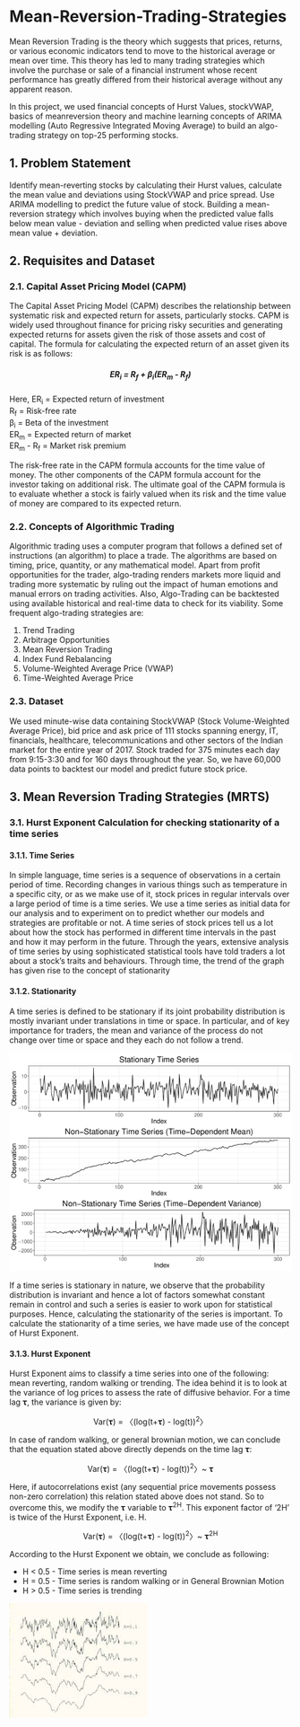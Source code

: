 # Mean-Reversion-Trading-Strategies

Mean Reversion Trading is the theory which suggests that prices, returns, or various economic indicators tend to move to the historical average or mean over time. This theory has led to many trading strategies which involve the purchase or sale of a financial instrument whose recent performance has greatly differed from their historical average without any apparent reason.

In this project, we used financial concepts of Hurst Values, stockVWAP, basics of meanreversion theory and machine learning concepts of ARIMA modelling (Auto Regressive Integrated Moving Average) to build an algo-trading strategy on top-25 performing stocks.

## 1. Problem Statement
Identify mean-reverting stocks by calculating their Hurst values, calculate the mean value and deviations using StockVWAP and price spread. Use ARIMA modelling to predict the future value of stock. Building a mean-reversion strategy which involves buying when the predicted value falls below mean value - deviation and selling when predicted value rises above mean value + deviation.

## 2.  Requisites and Dataset
### 2.1.  Capital Asset Pricing Model (CAPM)
The Capital Asset Pricing Model (CAPM) describes the relationship between systematic risk and expected return for assets, particularly stocks. CAPM is widely used throughout finance for pricing risky securities and generating expected returns for assets given the risk of those assets and cost of capital. The formula for calculating the expected return of an asset given its risk is as follows:

##### <p align="center"> ER<sub>i</sub> = R<sub>f</sub> + β<sub>i</sub>(ER<sub>m</sub> - R<sub>f</sub>) </p>

Here,
ER<sub>i</sub> = Expected return of investment <br/>
R<sub>f</sub> = Risk-free rate <br/>
β<sub>i</sub> = Beta of the investment <br/>
ER<sub>m</sub> = Expected return of market <br/>
ER<sub>m</sub> - R<sub>f</sub> = Market risk premium

The risk-free rate in the CAPM formula accounts for the time value of money. The other components of the CAPM formula account for the investor taking on additional risk. The ultimate goal of the CAPM formula is to evaluate whether a stock is fairly valued when its risk and the time value of money are compared to its expected return.

### 2.2. Concepts of Algorithmic Trading
Algorithmic trading uses a computer program that follows a defined set of instructions (an algorithm) to place a trade. The algorithms are based on timing, price, quantity, or any mathematical model. Apart from profit opportunities for the trader, algo-trading renders markets more liquid and trading more systematic by ruling out the impact of human emotions and manual errors on trading activities. Also, Algo-Trading can be backtested using available historical and real-time data to check for its viability. Some frequent algo-trading strategies are:
1. Trend Trading
2. Arbitrage Opportunities
3. Mean Reversion Trading
4. Index Fund Rebalancing
5. Volume-Weighted Average Price (VWAP)
6. Time-Weighted Average Price

### 2.3. Dataset
We used minute-wise data containing StockVWAP (Stock Volume-Weighted Average Price), bid price and ask price of 111 stocks spanning energy, IT, financials, healthcare, telecommunications and other sectors of the Indian market for the entire year of 2017. Stock traded for 375 minutes each day from 9:15-3:30 and for 160 days throughout the year. So, we have 60,000 data points to backtest our model and predict future stock price.

## 3. Mean Reversion Trading Strategies (MRTS)
### 3.1. Hurst Exponent Calculation for checking stationarity of a time series
#### 3.1.1. Time Series
In simple language, time series is a sequence of observations in a certain period of time. Recording changes in various things such as temperature in a specific city, or as we make use of it, stock prices in regular intervals over a large period of time is a time series. We use a time series as initial data for our analysis and to experiment on to predict whether our models and strategies are profitable or not. A time series of stock prices tell us a lot about how the stock has performed in different time intervals in the past and how it may perform in the future. Through the years, extensive analysis of time series by using sophisticated statistical tools have told traders a lot about a stock’s traits and behaviours. Through time, the trend of the graph has given rise to the concept of stationarity

#### 3.1.2. Stationarity
A time series is defined to be stationary if its joint probability distribution is mostly invariant under translations in time or space. In particular, and of key importance for traders, the mean and variance of the process do not change over time or space and they each do not follow a trend.

![Examples-for-stationary-and-non-stationary-time-series](https://github.com/DevanshParmar/Mean-Reversion-Trading-Strategies/blob/main/images/Examples-for-stationary-and-non-stationary-time-series.png)

If a time series is stationary in nature, we observe that the probability distribution is invariant and hence a lot of factors somewhat constant remain in control and such a series is easier to work upon for statistical purposes. Hence, calculating the stationarity of the series is important. To calculate the stationarity of a time series, we have made use of the concept of Hurst Exponent.


#### 3.1.3. Hurst Exponent
Hurst Exponent aims to classify a time series into one of the following: mean reverting, random walking or trending. The idea behind it is to look at the variance of log prices to assess the rate of diffusive behavior. For a time lag 𝛕, the variance is given by:

<p align="center"> Var(𝛕) = 〈(log(t+𝛕) - log(t))<sup>2</sup>〉</p>

In case of random walking, or general brownian motion, we can conclude that the equation stated above directly depends on the time lag 𝛕:

<p align="center"> Var(𝛕) = 〈(log(t+𝛕) - log(t))<sup>2</sup>〉~ 𝛕</p>

Here, if autocorrelations exist (any sequential price movements possess non-zero correlation) this relation stated above does not stand. So to overcome this, we modify the 𝛕 variable to 𝛕<sup>2H</sup>. This exponent factor of ‘2H’ is twice of the Hurst Exponent, i.e. H.

<p align="center"> Var(𝛕) = 〈(log(t+𝛕) - log(t))<sup>2</sup>〉~ 𝛕<sup>2H</sup></p>

According to the Hurst Exponent we obtain, we conclude as following:
* H < 0.5 - Time series is mean reverting
* H = 0.5 - Time series is random walking or in General Brownian Motion
* H > 0.5 - Time series is trending

![Hurst Exponent and Mean Reversion](https://github.com/DevanshParmar/Mean-Reversion-Trading-Strategies/blob/main/images/Variable%20Hurst%20Exponent.png)
